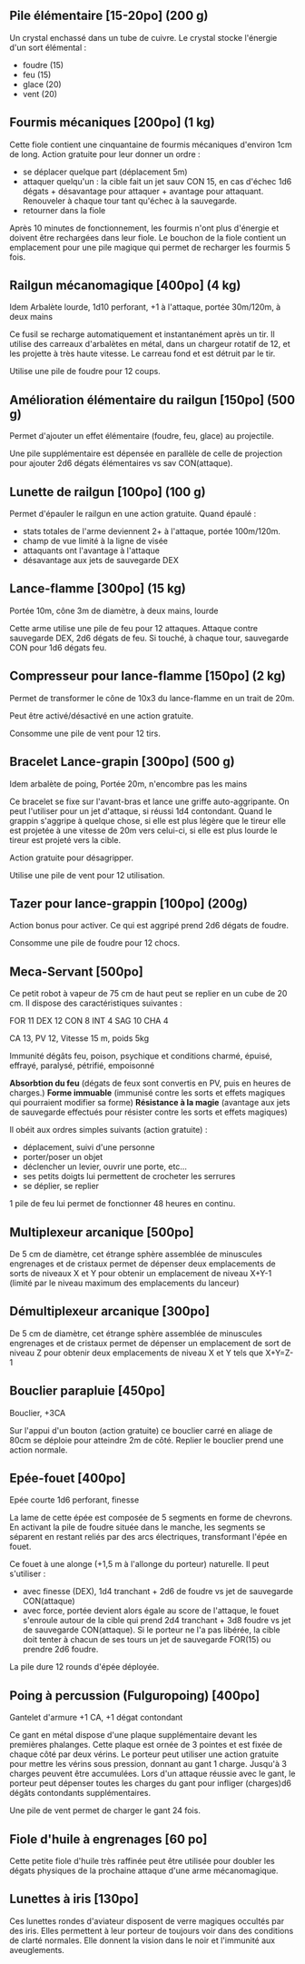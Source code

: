 
Pile élémentaire [15-20po]  (200 g)
-------------
Un crystal enchassé dans un tube de cuivre. Le crystal stocke l'énergie d'un sort élémental :
- foudre (15)
- feu (15)
- glace (20)
- vent (20)

Fourmis mécaniques [200po]  (1 kg)
------------------
Cette fiole contient une cinquantaine de fourmis mécaniques d'environ 1cm de long.
Action gratuite pour leur donner un ordre :
- se déplacer quelque part (déplacement 5m)
- attaquer quelqu'un : la cible fait un jet sauv CON 15, en cas d'échec 
1d6 dégats + désavantage pour attaquer + avantage pour attaquant. Renouveler à chaque tour tant qu'échec à la sauvegarde.
- retourner dans la fiole

Après 10 minutes de fonctionnement, les fourmis n'ont plus d'énergie et doivent être
rechargées dans leur fiole.
Le bouchon de la fiole contient un emplacement pour une pile magique qui permet de recharger les fourmis 5 fois.

Railgun mécanomagique [400po] (4 kg)
----------------------
Idem Arbalète lourde, 1d10 perforant, +1 à l'attaque, portée 30m/120m, à deux mains

Ce fusil se recharge automatiquement et instantanément après un tir. Il utilise des carreaux d'arbalètes en métal,
dans un chargeur rotatif de 12, et les projette à très haute vitesse. Le carreau fond et est détruit par le tir.

Utilise une pile de foudre pour 12 coups. 

Amélioration élémentaire du railgun [150po] (500 g)
-----------------------------------

Permet d'ajouter un effet élémentaire (foudre, feu, glace) au projectile.

Une pile supplémentaire est dépensée en parallèle de celle de projection pour ajouter 2d6 dégats
élémentaires vs sav CON(attaque).

Lunette de railgun [100po] (100 g)
---------------------

Permet d'épauler le railgun en une action gratuite. 
Quand épaulé :
* stats totales de l'arme deviennent 2+ à l'attaque, portée 100m/120m.
* champ de vue limité à la ligne de visée
* attaquants ont l'avantage à l'attaque
* désavantage aux jets de sauvegarde DEX 

Lance-flamme [300po] (15 kg)
-------------
Portée 10m, cône 3m de diamètre, à deux mains, lourde

Cette arme utilise une pile de feu pour 12 attaques. Attaque contre sauvegarde DEX, 2d6 dégats de feu. Si touché, à chaque tour,
sauvegarde CON pour 1d6 dégats feu.

Compresseur pour lance-flamme [150po] (2 kg)
-----------------------------

Permet de transformer le cône de 10x3 du lance-flamme en un trait de 20m.

Peut être activé/désactivé en une action gratuite.

Consomme une pile de vent pour 12 tirs.

Bracelet Lance-grapin [300po] (500 g)
---------------------
Idem arbalète de poing, Portée 20m, n'encombre pas les mains

Ce bracelet se fixe sur l'avant-bras et lance une griffe auto-aggripante. On peut l'utiliser pour un jet d'attaque, si réussi 1d4 contondant.
Quand le grappin s'aggripe à quelque chose, si elle est plus légère que le tireur elle est projetée à une vitesse de 20m
vers celui-ci, si elle est plus lourde le tireur est projeté vers la cible.

Action gratuite pour désagripper.

Utilise une pile de vent pour 12 utilisation.

Tazer pour lance-grappin [100po] (200g)
-------------------------

Action bonus pour activer. Ce qui est aggripé prend 2d6 dégats de foudre.

Consomme une pile de foudre pour 12 chocs.

Meca-Servant [500po]
--------------
Ce petit robot à vapeur de 75 cm de haut peut se replier en un cube de 20 cm. Il dispose des caractéristiques suivantes :

FOR 11 DEX 12 CON 8 INT 4 SAG 10 CHA 4

CA 13, PV 12, Vitesse 15 m, poids 5kg

Immunité dégâts feu, poison, psychique et conditions 
charmé, épuisé, effrayé, paralysé, pétrifié, empoisonné

**Absorbtion du feu** (dégats de feux sont convertis en PV, puis en heures de charges.)
**Forme immuable** (immunisé contre les sorts et effets magiques qui pourraient modifier sa forme)
**Résistance à la magie** (avantage aux jets de sauvegarde effectués pour résister contre les sorts et effets magiques)

Il obéit aux ordres simples suivants (action gratuite) :
- déplacement, suivi d'une personne
- porter/poser un objet
- déclencher un levier, ouvrir une porte, etc...
- ses petits doigts lui permettent de crocheter les serrures
- se déplier, se replier

1 pile de feu lui permet de fonctionner 48 heures en continu.

Multiplexeur arcanique [500po]
----------------------
De 5 cm de diamètre, cet étrange sphère assemblée de minuscules engrenages et de cristaux permet 
de dépenser deux emplacements de sorts de niveaux X et Y pour obtenir un emplacement de niveau X+Y-1 (limité par le niveau maximum des emplacements du lanceur)

Démultiplexeur arcanique [300po]
-------------------------
De 5 cm de diamètre, cet étrange sphère assemblée de minuscules engrenages et de cristaux permet 
de dépenser un emplacement de sort de niveau Z pour obtenir deux emplacements de niveau X et Y tels que X+Y=Z-1


Bouclier parapluie [450po]
------------------
Bouclier, +3CA

Sur l'appui d'un bouton (action gratuite) ce bouclier carré en aliage de 80cm se déploie pour atteindre 2m de côté.
Replier le bouclier prend une action normale.

Epée-fouet [400po]
------------
Epée courte 1d6 perforant, finesse

La lame de cette épée est composée de 5 segments en forme de chevrons. En activant la pile de foudre située dans le manche,
les segments se séparent en restant reliés par des arcs électriques, transformant l'épée en fouet.

Ce fouet à une alonge (+1,5 m à l'allonge du porteur) naturelle.
Il peut s'utiliser :
- avec finesse (DEX), 1d4 tranchant + 2d6 de foudre vs jet de sauvegarde CON(attaque)
- avec force, portée devient alors égale au score de l'attaque, le fouet s'enroule autour de la cible qui prend 2d4 tranchant + 3d8 foudre vs jet de sauvegarde CON(attaque). Si le porteur ne l'a pas libérée, la cible doit tenter à chacun de ses tours un jet de sauvegarde FOR(15) ou prendre 2d6 foudre.

La pile dure 12 rounds d'épée déployée.

Poing à percussion (Fulguropoing) [400po]
-------------------
Gantelet d'armure +1 CA, +1 dégat contondant

Ce gant en métal dispose d'une plaque supplémentaire devant les premières phalanges. Cette plaque est ornée de 3 pointes et est fixée de chaque côté par deux vérins.
Le porteur peut utiliser une action gratuite pour mettre les vérins sous pression, donnant au gant 1 charge. Jusqu'à 3 charges peuvent être accumulées.
Lors d'un attaque réussie avec le gant, le porteur peut dépenser toutes les charges du gant pour infliger (charges)d6 dégâts contondants supplémentaires.

Une pile de vent permet de charger le gant 24 fois.

Fiole d'huile à engrenages [60 po]
---------------------------

Cette petite fiole d'huile très raffinée peut être utilisée pour doubler les dégats physiques de la prochaine attaque d'une arme mécanomagique.

Lunettes à iris [130po]
----------------

Ces lunettes rondes d'aviateur disposent de verre magiques occultés par des iris.
Elles permettent à leur porteur de toujours voir dans des conditions de clarté normales. Elle donnent la vision dans le noir et l'immunité aux aveuglements.
